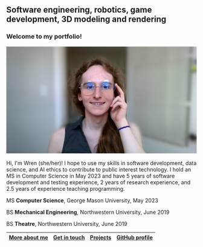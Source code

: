 <h2>Software engineering, robotics, game development, 3D modeling and rendering</h2>

### Welcome to my portfolio!

![Wren_McQueary_Office_Photo_1_Blurred.png](/images/Wren_McQueary_Office_Photo_1_Blurred.png "Wren_McQueary_Office_Photo_1_Blurred.png")

Hi, I'm Wren (she/her)!  I hope to use my skills in software development, data science, and AI ethics to contribute to public interest technology.  I hold an MS in Computer Science in May 2023 and have 5 years of software development and testing experience, 2 years of research experience, and 2.5 years of experience teaching programming.

MS **Computer Science**, George Mason University, May 2023

BS **Mechanical Engineering**, Northwestern University, June 2019

BS **Theatre**, Northwestern University, June 2019

| [More about me](https://WrenMcQueary.github.io/about)      | [Get in touch](https://WrenMcQueary.github.io/contact) | [Projects](https://WrenMcQueary.github.io/projects)     | [GitHub profile](https://github.com/WrenMcQueary) |
| :---:        |    :----:   |          :---: |      :---: |
